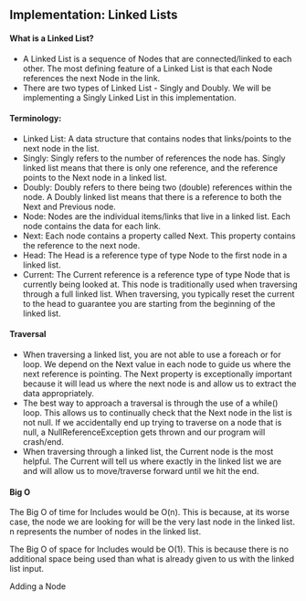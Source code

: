 ## Implementation: Linked Lists

#### What is a Linked List?
- A Linked List is a sequence of Nodes that are connected/linked to each other. 
The most defining feature of a Linked List is that each Node references the next Node in the link.
- There are two types of Linked List - Singly and Doubly. We will be implementing a Singly Linked List in this implementation.

#### Terminology:
- Linked List: A data structure that contains nodes that links/points to the next node in the list.
- Singly: Singly refers to the number of references the node has.
Singly linked list means that there is only one reference, and the reference points to the Next node in a linked list.
- Doubly:  Doubly refers to there being two (double) references within the node. 
A Doubly linked list means that there is a reference to both the Next and Previous node.
- Node: Nodes are the individual items/links that live in a linked list. Each node contains the data for each link.
- Next: Each node contains a property called Next. This property contains the reference to the next node.
- Head: The Head is a reference type of type Node to the first node in a linked list.
- Current: The Current reference is a reference type of type Node that is currently being looked at. 
This node is traditionally used when traversing through a full linked list. 
When traversing, you typically reset the current to the head to guarantee you are starting from the beginning of the linked list.

#### Traversal
- When traversing a linked list, you are not able to use a foreach or for loop. 
We depend on the Next value in each node to guide us where the next reference is pointing. 
The Next property is exceptionally important because it will lead us where the next node is and allow us to extract the data appropriately.
- The best way to approach a traversal is through the use of a while() loop. 
This allows us to continually check that the Next node in the list is not null. 
If we accidentally end up trying to traverse on a node that is null, a NullReferenceException gets thrown and our program will crash/end.
- When traversing through a linked list, the Current node is the most helpful. 
The Current will tell us where exactly in the linked list we are and will allow us to move/traverse forward until we hit the end.

#### Big O
The Big O of time for Includes would be O(n). This is because, at its worse case, the node we are looking for will be the very last node in the linked list. n represents the number of nodes in the linked list.

The Big O of space for Includes would be O(1). This is because there is no additional space being used than what is already given to us with the linked list input.

Adding a Node
